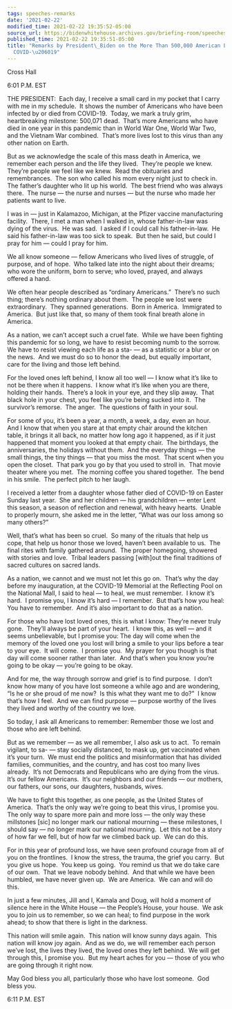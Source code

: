 ```yaml
---
tags: speeches-remarks
date: '2021-02-22'
modified_time: 2021-02-22 19:35:52-05:00
source_url: https://bidenwhitehouse.archives.gov/briefing-room/speeches-remarks/2021/02/22/remarks-by-president-biden-on-the-more-than-500000-american-lives-lost-to-covid-19/
published_time: 2021-02-22 19:35:51-05:00
title: "Remarks by President\_Biden on the More Than 500,000 American Lives Lost to\_\
  COVID-\u206019"
---
```

 
Cross Hall

6:01 P.M. EST

THE PRESIDENT:  Each day, I receive a small card in my pocket that I
carry with me in my schedule.  It shows the number of Americans who have
been infected by or died from COVID-19.  Today, we mark a truly grim,
heartbreaking milestone: 500,071 dead.  That’s more Americans who have
died in one year in this pandemic than in World War One, World War Two,
and the Vietnam War combined.  That’s more lives lost to this virus than
any other nation on Earth. 

But as we acknowledge the scale of this mass death in America, we
remember each person and the life they lived.  They’re people we knew. 
They’re people we feel like we knew.  Read the obituaries and
remembrances.  The son who called his mom every night just to check in. 
The father’s daughter who lit up his world.  The best friend who was
always there.  The nurse — the nurse and nurses — but the nurse who made
her patients want to live.

I was in — just in Kalamazoo, Michigan, at the Pfizer vaccine
manufacturing facility.  There, I met a man when I walked in, whose
father-in-law was dying of the virus.  He was sad.  I asked if I could
call his father-in-law.  He said his father-in-law was too sick to
speak.  But then he said, but could I pray for him — could I pray for
him. 

We all know someone — fellow Americans who lived lives of struggle, of
purpose, and of hope.  Who talked late into the night about their
dreams; who wore the uniform, born to serve; who loved, prayed, and
always offered a hand. 

We often hear people described as “ordinary Americans.”  There’s no such
thing; there’s nothing ordinary about them.  The people we lost were
extraordinary.  They spanned generations.  Born in America.  Immigrated
to America.  But just like that, so many of them took final breath alone
in America.

As a nation, we can’t accept such a cruel fate.  While we have been
fighting this pandemic for so long, we have to resist becoming numb to
the sorrow.  We have to resist viewing each life as a sta- — as a
statistic or a blur or on the news.  And we must do so to honor the
dead, but equally important, care for the living and those left behind.

For the loved ones left behind, I know all too well — I know what it’s
like to not be there when it happens.  I know what it’s like when you
are there, holding their hands.  There’s a look in your eye, and they
slip away.  That black hole in your chest, you feel like you’re being
sucked into it.  The survivor’s remorse.  The anger.  The questions of
faith in your soul. 

For some of you, it’s been a year, a month, a week, a day, even an
hour.  And I know that when you stare at that empty chair around the
kitchen table, it brings it all back, no matter how long ago it
happened, as if it just happened that moment you looked at that empty
chair.  The birthdays, the anniversaries, the holidays without them. 
And the everyday things — the small things, the tiny things — that you
miss the most.  That scent when you open the closet.  That park you go
by that you used to stroll in.  That movie theater where you met.  The
morning coffee you shared together.  The bend in his smile.  The perfect
pitch to her laugh.

I received a letter from a daughter whose father died of COVID-19 on
Easter Sunday last year.  She and her children — his grandchildren —
enter Lent this season, a season of reflection and renewal, with heavy
hearts.  Unable to properly mourn, she asked me in the letter, “What was
our loss among so many others?” 

Well, that’s what has been so cruel.  So many of the rituals that help
us cope, that help us honor those we loved, haven’t been available to
us.  The final rites with family gathered around.  The proper homegoing,
showered with stories and love.  Tribal leaders passing \[with\]out the
final traditions of sacred cultures on sacred lands.

As a nation, we cannot and we must not let this go on.  That’s why the
day before my inauguration, at the COVID-19 Memorial at the Reflecting
Pool on the National Mall, I said to heal — to heal, we must remember. 
I know it’s hard.  I promise you, I know it’s hard — I remember.  But
that’s how you heal: You have to remember.  And it’s also important to
do that as a nation.

For those who have lost loved ones, this is what I know: They’re never
truly gone.  They’ll always be part of your heart.  I know this, as well
— and it seems unbelievable, but I promise you: The day will come when
the memory of the loved one you lost will bring a smile to your lips
before a tear to your eye.  It will come.  I promise you.  My prayer for
you though is that day will come sooner rather than later.  And that’s
when you know you’re going to be okay — you’re going to be okay. 

And for me, the way through sorrow and grief is to find purpose.  I
don’t know how many of you have lost someone a while ago and are
wondering, “Is he or she proud of me now?  Is this what they want me to
do?”  I know that’s how I feel.  And we can find purpose — purpose
worthy of the lives they lived and worthy of the country we love. 

So today, I ask all Americans to remember: Remember those we lost and
those who are left behind.

But as we remember — as we all remember, I also ask us to act.  To
remain vigilant, to sa- — stay socially distanced, to mask up, get
vaccinated when it’s your turn.  We must end the politics and
misinformation that has divided families, communities, and the country,
and has cost too many lives already.  It’s not Democrats and Republicans
who are dying from the virus.  It’s our fellow Americans.  It’s our
neighbors and our friends — our mothers, our fathers, our sons, our
daughters, husbands, wives. 

We have to fight this together, as one people, as the United States of
America.  That’s the only way we’re going to beat this virus, I promise
you.  The only way to spare more pain and more loss — the only way these
millstones \[sic\] no longer mark our national mourning — these
milestones, I should say — no longer mark our national mourning.  Let
this not be a story of how far we fell, but of how far we climbed back
up.  We can do this. 

For in this year of profound loss, we have seen profound courage from
all of you on the frontlines.  I know the stress, the trauma, the grief
you carry.  But you give us hope.  You keep us going.  You remind us
that we do take care of our own.  That we leave nobody behind.  And that
while we have been humbled, we have never given up.  We are America.  We
can and will do this.

In just a few minutes, Jill and I, Kamala and Doug, will hold a moment
of silence here in the White House — the People’s House, your house.  We
ask you to join us to remember, so we can heal; to find purpose in the
work ahead; to show that there is light in the darkness. 

This nation will smile again.  This nation will know sunny days again. 
This nation will know joy again.  And as we do, we will remember each
person we’ve lost, the lives they lived, the loved ones they left
behind.  We will get through this, I promise you.  But my heart aches
for you — those of you who are going through it right now. 

May God bless you all, particularly those who have lost someone.  God
bless you.

6:11 P.M. EST
